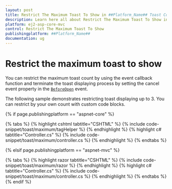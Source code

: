```yaml
---
layout: post
title: Restrict The Maximum Toast To Show in ##Platform_Name## Toast Component
description: Learn here all about Restrict The Maximum Toast To Show in Syncfusion ##Platform_Name## Toast component of Syncfusion Essential JS 2 and more.
platform: ej2-asp-core-mvc
control: Restrict The Maximum Toast To Show
publishingplatform: ##Platform_Name##
documentation: ug
---
```



# Restrict the maximum toast to show

You can restrict the maximum toast count by using the event callback function and terminate the toast displaying process by setting the cancel event property in the [`BeforeOpen`](https://help.syncfusion.com/cr/aspnetcore-js2/Syncfusion.EJ2.Notifications.Toast.html#Syncfusion_EJ2_Notifications_Toast_BeforeOpen) event.

The following sample demonstrates restricting toast displaying up to 3. You can restrict by your own count with custom code blocks.

{% if page.publishingplatform == "aspnet-core" %}

{% tabs %}
{% highlight cshtml tabtitle="CSHTML" %}
{% include code-snippet/toast/maximum/tagHelper %}
{% endhighlight %}
{% highlight c# tabtitle="Controller.cs" %}
{% include code-snippet/toast/maximum/controller.cs %}
{% endhighlight %}
{% endtabs %}

{% elsif page.publishingplatform == "aspnet-mvc" %}

{% tabs %}
{% highlight razor tabtitle="CSHTML" %}
{% include code-snippet/toast/maximum/razor %}
{% endhighlight %}
{% highlight c# tabtitle="Controller.cs" %}
{% include code-snippet/toast/maximum/controller.cs %}
{% endhighlight %}
{% endtabs %}
{% endif %}


